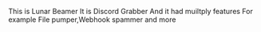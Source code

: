This is Lunar Beamer It is Discord Grabber
And it had muiltply features For example File pumper,Webhook spammer and more
